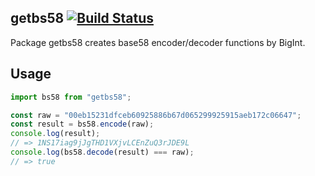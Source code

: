 ## getbs58 [![Build Status](https://travis-ci.org/isLishude/bs58js.svg?branch=master)](https://travis-ci.org/isLishude/bs58js)

Package getbs58 creates base58 encoder/decoder functions by BigInt.

## Usage

```typescript
import bs58 from "getbs58";

const raw = "00eb15231dfceb60925886b67d065299925915aeb172c06647";
const result = bs58.encode(raw);
console.log(result);
// => 1NS17iag9jJgTHD1VXjvLCEnZuQ3rJDE9L
console.log(bs58.decode(result) === raw);
// => true
```
